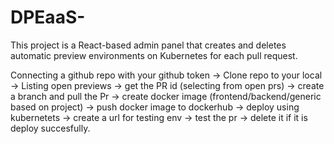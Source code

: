 # DPEaaS-
This project is a React-based admin panel that creates and deletes automatic preview environments on Kubernetes for each pull request.

Connecting a github repo with your github token -> Clone repo to your local -> Listing open previews -> get the PR id (selecting from open prs) -> create a branch and pull the Pr 
-> create docker image (frontend/backend/generic based on project) -> push docker image to dockerhub -> deploy using kubernetets -> create a url for testing env -> test the pr ->
delete it if it is deploy succesfully.
